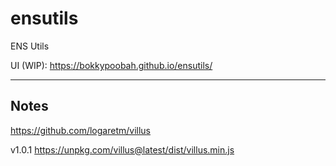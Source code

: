 # ensutils
ENS Utils

UI (WIP): https://bokkypoobah.github.io/ensutils/

---

## Notes

https://github.com/logaretm/villus

v1.0.1 https://unpkg.com/villus@latest/dist/villus.min.js
